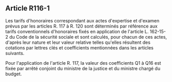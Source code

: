 Article R116-1
----
Les tarifs d'honoraires correspondant aux actes d'expertise et d'examen prévus
par les articles R. 117 à R. 120 sont déterminés par référence aux tarifs
conventionnels d'honoraires fixés en application de l'article L. 162-15-2 du
Code de la sécurité sociale et sont calculés, pour chacun de ces actes, d'après
leur nature et leur valeur relative telles qu'elles résultent des cotations par
lettres clés et coefficients mentionnées dans les articles suivants.

Pour l'application de l'article R. 117, la valeur des coefficients Q1 à Q16 est
fixée par arrêté conjoint du ministre de la justice et du ministre chargé du
budget.
